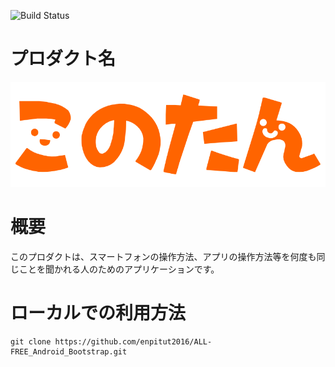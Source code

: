 ![Build Status](https://travis-ci.org/enpitut2016/ALL-FREE_Android_Bootstrap.svg?branch=master)

# プロダクト名

![プロダクト名](./app/src/main/res/drawable/conotan.png)

# 概要

このプロダクトは、スマートフォンの操作方法、アプリの操作方法等を何度も同じことを聞かれる人のためのアプリケーションです。

# ローカルでの利用方法

	git clone https://github.com/enpitut2016/ALL-FREE_Android_Bootstrap.git
